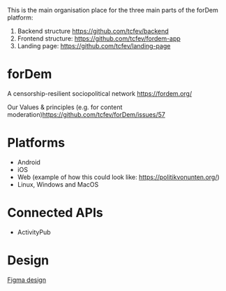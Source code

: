 This is the main organisation place for the three main parts of the forDem platform:
1. Backend structure https://github.com/tcfev/backend
2. Frontend structure: https://github.com/tcfev/fordem-app
3. Landing page: https://github.com/tcfev/landing-page



# forDem
A censorship-resilient sociopolitical network https://fordem.org/

Our Values & principles (e.g. for content moderation)https://github.com/tcfev/forDem/issues/57

# Platforms
- Android
- iOS
- Web (example of how this could look like: https://politikvonunten.org/)
- Linux, Windows and MacOS

# Connected APIs
- ActivityPub

# Design
[Figma design](https://www.figma.com/file/VHFRoqXfhc2ThZQMZUXcje/%D8%A8%D8%B1%D8%A7%DB%8C-%D9%85%D8%B1%D8%AF%D9%85%E2%80%8C%D8%B3%D8%A7%D9%84%D8%A7%D8%B1%DB%8C%2Ff%C3%BCrDem?node-id=0%3A1)
